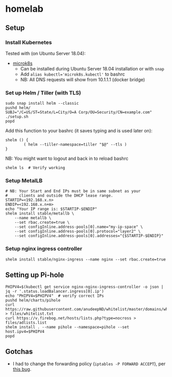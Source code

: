 # homelab

## Setup

### Install Kubernetes

Tested with (on Ubuntu Server 18.04):

- [microk8s](https://microk8s.io/)
    - Can be installed during Ubuntu Server 18.04 installation or with `snap`
    - Add `alias kubectl='microk8s.kubectl'` to bashrc
    - NB: All DNS requests will show from 10.1.1.1 (docker bridge)

### Set up Helm / Tiller (with TLS)

    sudo snap install helm --classic
    pushd helm/
    SUBJ="/C=US/ST=State/L=City/O=A Corp/OU=Security/CN=example.com" ./setup.sh
    popd

Add this function to your bashrc (it saves typing and is used later on):

    shelm () {
            ( helm --tiller-namespace=tiller "$@" --tls )
    }

NB: You might want to logout and back in to reload bashrc

    shelm ls  # Verify working

### Setup MetalLB

    # NB: Your Start and End IPs must be in same subnet as your
    #     clients and outside the DHCP lease range.
    STARTIP=<192.168.x.n>
    ENDIP=<192.168.x.n+m>
    echo "Your IP range is: $STARTIP-$ENDIP"
    shelm install stable/metallb \
        --name metallb \
        --set rbac.create=true \
        --set configInline.address-pools[0].name="my-ip-space" \
        --set configInline.address-pools[0].protocol="layer2" \
        --set configInline.address-pools[0].addresses="{$STARTIP-$ENDIP}"

### Setup nginx ingress controller

    shelm install stable/nginx-ingress --name nginx --set rbac.create=true

## Setting up Pi-hole

    PHIPV4=$(kubectl get service nginx-nginx-ingress-controller -o json | jq -r '.status.loadBalancer.ingress[0].ip')
    echo "PHIPV4=$PHIPV4"  # verify correct IPs
    pushd helm/charts/pihole
    curl https://raw.githubusercontent.com/anudeepND/whitelist/master/domains/whitelist.txt > files/whitelist.txt
    curl https://v.firebog.net/hosts/lists.php?type=nocross > files/adlists.list
    shelm install . --name pihole --namespace=pihole --set host.ipv4=$PHIPV4
    popd

## Gotchas

  - I had to change the forwarding policy (`iptables -P FORWARD ACCEPT`), per
  [this bug](https://github.com/ubuntu/microk8s/issues/75).
